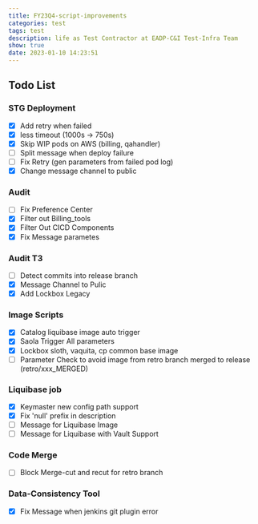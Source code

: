 ```yaml
---
title: FY23Q4-script-improvements
categories: test
tags: test
description: life as Test Contractor at EADP-C&I Test-Infra Team
show: true
date: 2023-01-10 14:23:51
---
```

## Todo List

### STG Deployment

- [x] Add retry when failed
- [x] less timeout (1000s -> 750s)
- [x] Skip WIP pods on AWS (billing, qahandler)
- [ ] Split message when deploy failure
- [ ] Fix Retry (gen parameters from failed pod log)
- [x] Change message channel to public

### Audit

- [ ] Fix Preference Center
- [x] Filter out Billing_tools
- [x] Filter Out CICD Components
- [x] Fix Message parametes

### Audit T3

- [ ] Detect commits into release branch
- [x] Message Channel to Pulic
- [x] Add Lockbox Legacy

### Image Scripts

- [x] Catalog liquibase image auto trigger
- [x] Saola Trigger All parameters
- [x] Lockbox sloth, vaquita, cp common base image
- [ ] Parameter Check to avoid image from retro branch merged to release (retro/xxx_MERGED)

### Liquibase job

- [x] Keymaster new config path support
- [x] Fix 'null' prefix in description
- [ ] Message for Liquibase Image
- [ ] Message for Liquibase with Vault Support

### Code Merge

- [ ] Block Merge-cut and recut for retro branch

### Data-Consistency Tool

- [x] Fix Message when jenkins git plugin error

